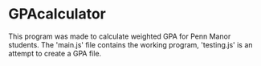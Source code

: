 # GPAcalculator
This program was made to calculate weighted GPA for Penn Manor students.
The 'main.js' file contains the working program, 'testing.js' is an attempt to create a GPA file.
